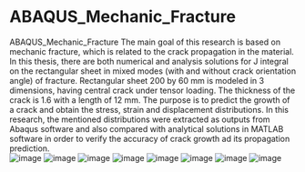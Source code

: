 # ABAQUS_Mechanic_Fracture
ABAQUS_Mechanic_Fracture
The main goal of this research is based on mechanic fracture, which is related to the crack propagation in the material. In this thesis, there are both numerical and analysis solutions for J integral on the rectangular sheet in mixed modes (with and without crack orientation angle) of fracture. Rectangular sheet 200 by 60 mm is modeled in 3 dimensions, having central crack under tensor loading. The thickness of the crack is 1.6 with a length of 12 mm. The purpose is to predict the growth of a crack and obtain the stress, strain and displacement distributions. In this research, the mentioned distributions were extracted as outputs from Abaqus software and also compared with analytical solutions in MATLAB software in order to verify the accuracy of crack growth ad its propagation prediction.  
![image](https://github.com/RoshaSoft/ABAQUS_Mechanic_Fracture/assets/85801966/c368b5d2-e75b-44bb-b8d8-6aeafc8ed3a5)
![image](https://github.com/RoshaSoft/ABAQUS_Mechanic_Fracture/assets/85801966/8979232e-d6f1-46a0-a71c-99b0a30717bc)
![image](https://github.com/RoshaSoft/ABAQUS_Mechanic_Fracture/assets/85801966/78d26b4f-0371-406e-9eb3-c96b01d70253)
![image](https://github.com/RoshaSoft/ABAQUS_Mechanic_Fracture/assets/85801966/abd2fe4b-092f-4a9e-bdcf-20acc6374fbf)
![image](https://github.com/RoshaSoft/ABAQUS_Mechanic_Fracture/assets/85801966/db8e74dd-ca02-4dc0-8713-9205c4c8b29e)
![image](https://github.com/RoshaSoft/ABAQUS_Mechanic_Fracture/assets/85801966/765ac60d-3595-41ca-980f-bb3f4e394308)
![image](https://github.com/RoshaSoft/ABAQUS_Mechanic_Fracture/assets/85801966/bd3421cc-9793-4ca7-889d-4438b0d2eb2e)
![image](https://github.com/RoshaSoft/ABAQUS_Mechanic_Fracture/assets/85801966/e7d2fdb4-a427-4b12-b0ab-a9ecb84f4bd9)
